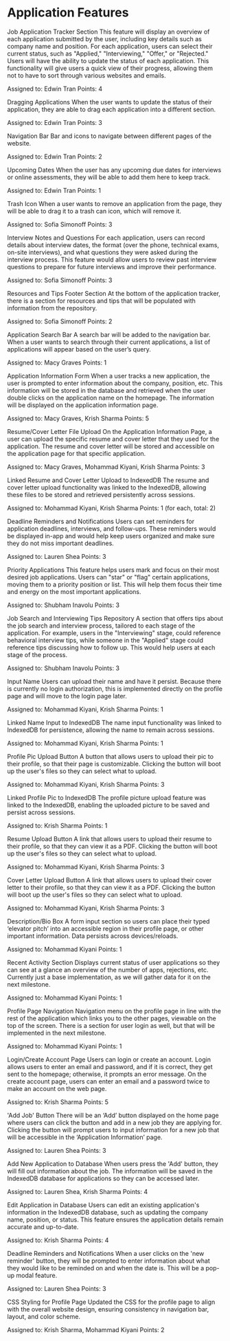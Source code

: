 # Application Features
Job Application Tracker Section
This feature will display an overview of each application submitted by the user, including key details such as company name and position. For each application, users can select their current status, such as "Applied," "Interviewing," "Offer," or "Rejected." Users will have the ability to update the status of each application. This functionality will give users a quick view of their progress, allowing them not to have to sort through various websites and emails.

Assigned to: Edwin Tran
Points: 4

Dragging Applications
When the user wants to update the status of their application, they are able to drag each application into a different section.

Assigned to: Edwin Tran
Points: 3

Navigation Bar
Bar and icons to navigate between different pages of the website.

Assigned to: Edwin Tran
Points: 2

Upcoming Dates
When the user has any upcoming due dates for interviews or online assessments, they will be able to add them here to keep track.

Assigned to: Edwin Tran
Points: 1

Trash Icon
When a user wants to remove an application from the page, they will be able to drag it to a trash can icon, which will remove it.

Assigned to: Sofia Simonoff
Points: 3

Interview Notes and Questions
For each application, users can record details about interview dates, the format (over the phone, technical exams, on-site interviews), and what questions they were asked during the interview process. This feature would allow users to review past interview questions to prepare for future interviews and improve their performance.

Assigned to: Sofia Simonoff
Points: 3

Resources and Tips Footer Section
At the bottom of the application tracker, there is a section for resources and tips that will be populated with information from the repository.

Assigned to: Sofia Simonoff
Points: 2

Application Search Bar
A search bar will be added to the navigation bar. When a user wants to search through their current applications, a list of applications will appear based on the user’s query.

Assigned to: Macy Graves
Points: 1

Application Information Form
When a user tracks a new application, the user is prompted to enter information about the company, position, etc. This information will be stored in the database and retrieved when the user double clicks on the application name on the homepage. The information will be displayed on the application information page.

Assigned to: Macy Graves, Krish Sharma
Points: 5

Resume/Cover Letter File Upload
On the Application Information Page, a user can upload the specific resume and cover letter that they used for the application. The resume and cover letter will be stored and accessible on the application page for that specific application.

Assigned to: Macy Graves, Mohammad Kiyani, Krish Sharma
Points: 3

Linked Resume and Cover Letter Upload to IndexedDB
The resume and cover letter upload functionality was linked to the IndexedDB, allowing these files to be stored and retrieved persistently across sessions.

Assigned to: Mohammad Kiyani, Krish Sharma
Points: 1 (for each, total: 2)

Deadline Reminders and Notifications
Users can set reminders for application deadlines, interviews, and follow-ups. These reminders would be displayed in-app and would help keep users organized and make sure they do not miss important deadlines.

Assigned to: Lauren Shea
Points: 3

Priority Applications
This feature helps users mark and focus on their most desired job applications. Users can "star" or "flag" certain applications, moving them to a priority position or list. This will help them focus their time and energy on the most important applications.

Assigned to: Shubham Inavolu
Points: 3

Job Search and Interviewing Tips Repository
A section that offers tips about the job search and interview process, tailored to each stage of the application. For example, users in the "Interviewing" stage, could reference behavioral interview tips, while someone in the "Applied" stage could reference tips discussing how to follow up. This would help users at each stage of the process.

Assigned to: Shubham Inavolu
Points: 3

Input Name
Users can upload their name and have it persist. Because there is currently no login authorization, this is implemented directly on the profile page and will move to the login page later.

Assigned to: Mohammad Kiyani, Krish Sharma
Points: 1

Linked Name Input to IndexedDB
The name input functionality was linked to IndexedDB for persistence, allowing the name to remain across sessions.

Assigned to: Mohammad Kiyani, Krish Sharma
Points: 1

Profile Pic Upload Button
A button that allows users to upload their pic to their profile, so that their page is customizable. Clicking the button will boot up the user's files so they can select what to upload.

Assigned to: Mohammad Kiyani, Krish Sharma
Points: 3

Linked Profile Pic to IndexedDB
The profile picture upload feature was linked to the IndexedDB, enabling the uploaded picture to be saved and persist across sessions.

Assigned to: Krish Sharma
Points: 1

Resume Upload Button
A link that allows users to upload their resume to their profile, so that they can view it as a PDF. Clicking the button will boot up the user's files so they can select what to upload.

Assigned to: Mohammad Kiyani, Krish Sharma
Points: 3

Cover Letter Upload Button
A link that allows users to upload their cover letter to their profile, so that they can view it as a PDF. Clicking the button will boot up the user's files so they can select what to upload.

Assigned to: Mohammad Kiyani, Krish Sharma
Points: 3

Description/Bio Box
A form input section so users can place their typed ‘elevator pitch’ into an accessible region in their profile page, or other important information. Data persists across devices/reloads.

Assigned to: Mohammad Kiyani
Points: 1

Recent Activity Section
Displays current status of user applications so they can see at a glance an overview of the number of apps, rejections, etc. Currently just a base implementation, as we will gather data for it on the next milestone.

Assigned to: Mohammad Kiyani
Points: 1

Profile Page Navigation
Navigation menu on the profile page in line with the rest of the application which links you to the other pages, viewable on the top of the screen. There is a section for user login as well, but that will be implemented in the next milestone.

Assigned to: Mohammad Kiyani
Points: 1

Login/Create Account Page
Users can login or create an account. Login allows users to enter an email and password, and if it is correct, they get sent to the homepage; otherwise, it prompts an error message. On the create account page, users can enter an email and a password twice to make an account on the web page.

Assigned to: Krish Sharma
Points: 5

'Add Job' Button
There will be an ‘Add’ button displayed on the home page where users can click the button and add in a new job they are applying for. Clicking the button will prompt users to input information for a new job that will be accessible in the ‘Application Information’ page.

Assigned to: Lauren Shea
Points: 3

Add New Application to Database
When users press the 'Add' button, they will fill out information about the job. The information will be saved in the IndexedDB database for applications so they can be accessed later.

Assigned to: Lauren Shea, Krish Sharma
Points: 4

Edit Application in Database
Users can edit an existing application's information in the IndexedDB database, such as updating the company name, position, or status. This feature ensures the application details remain accurate and up-to-date.

Assigned to: Krish Sharma
Points: 4

Deadline Reminders and Notifications
When a user clicks on the 'new reminder' button, they will be prompted to enter information about what they would like to be reminded on and when the date is. This will be a pop-up modal feature.

Assigned to: Lauren Shea
Points: 3

CSS Styling for Profile Page
Updated the CSS for the profile page to align with the overall website design, ensuring consistency in navigation bar, layout, and color scheme.

Assigned to: Krish Sharma, Mohammad Kiyani
Points: 2

